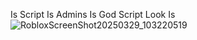 Is Script Is Admins Is God Script Look Is
![RobloxScreenShot20250329_103220519](https://github.com/user-attachments/assets/910e85f5-b89c-40aa-ad55-7adbf0378545)

